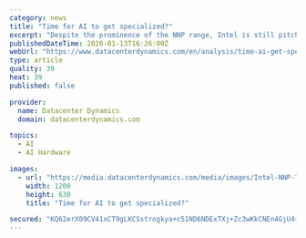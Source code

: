 ```yaml
---
category: news
title: "Time for AI to get specialized?"
excerpt: "Despite the prominence of the NNP range, Intel is still pitching GPUs for more specialist cases. Mere days after the AI Summit, it announced that America’s first exascale system, Aurora, would house the company’s new Ponte Vecchio GPU. Described as the 'workhorse' for HPC and AI convergence, Ponte Vecchio is a powerful GPU designed to take ..."
publishedDateTime: 2020-01-13T16:26:00Z
webUrl: "https://www.datacenterdynamics.com/en/analysis/time-ai-get-specialized/"
type: article
quality: 39
heat: 39
published: false

provider:
  name: Datacenter Dynamics
  domain: datacenterdynamics.com

topics:
  - AI
  - AI Hardware

images:
  - url: "https://media.datacenterdynamics.com/media/images/Intel-NNP-T-Mezzanine-card-3.2e16d0ba.fill-1200x630.jpg"
    width: 1200
    height: 630
    title: "Time for AI to get specialized?"

secured: "KQ62erX09CV41xCT9gLKCSstrogkya+c51ND6NDExTXj+Zc3wKkCNEn4GjU4+OvtvybvPNRWGz5YZtgxwafRDjkYKFLittP26N7GNZWLR1Sb0zzt1rjrUFs6biBFMcH52Jre4cqo8rDECqJaN5DvkUnkvGabnOfzR0HWuZmIkOlhCEJ2kmfxIYhLKbcXje6Dfas8IIvMq+qix4uiEjrzPieF40FRD/KbrZmsv7fShGjJFNFHTmp7MqwSP4/ZVr8vmDoeIFKekkrZU76qVrMktjysPeNBRaAS1m3KQiRbsfyjBORtg0aWKeeDRoe3svmA;p3+QT1eplnXq9a+Rk0PqyQ=="
---
```


